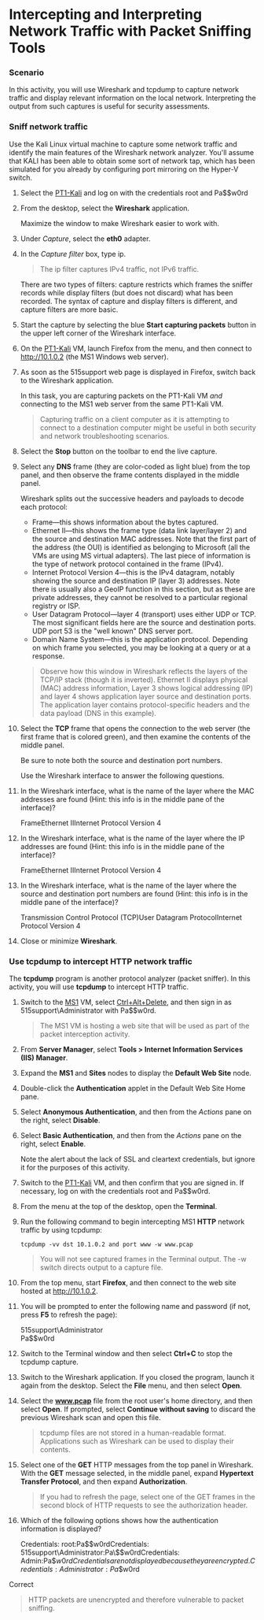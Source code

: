 # Intercepting and Interpreting Network Traffic with Packet Sniffing Tools

### Scenario <a href="#scenario" id="scenario"></a>

In this activity, you will use Wireshark and tcpdump to capture network traffic and display relevant information on the local network. Interpreting the output from such captures is useful for security assessments.

### Sniff network traffic <a href="#sniff-network-traffic" id="sniff-network-traffic"></a>

Use the Kali Linux virtual machine to capture some network traffic and identify the main features of the Wireshark network analyzer. You'll assume that KALI has been able to obtain some sort of network tap, which has been simulated for you already by configuring port mirroring on the Hyper-V switch.

1. &#x20;Select the [PT1-Kali](https://labclient.labondemand.com/Instructions/a37a36cc-aba2-494b-8f4b-dd8d25cee668?rc=10) and log on with the credentials root and Pa\$$w0rd
2.  &#x20;From the desktop, select the **Wireshark** application.

    Maximize the window to make Wireshark easier to work with.
3. &#x20;Under _Capture_, select the **eth0** adapter.
4.  &#x20;In the _Capture filter_ box, type ip.

    > The ip filter captures IPv4 traffic, not IPv6 traffic.

    There are two types of filters: capture restricts which frames the sniffer records while display filters (but does not discard) what has been recorded. The syntax of capture and display filters is different, and capture filters are more basic.
5. &#x20;Start the capture by selecting the blue **Start capturing packets** button in the upper left corner of the Wireshark interface.
6. &#x20;On the [PT1-Kali](https://labclient.labondemand.com/Instructions/a37a36cc-aba2-494b-8f4b-dd8d25cee668?rc=10) VM, launch Firefox from the menu, and then connect to http://10.1.0.2 (the MS1 Windows web server).
7.  &#x20;As soon as the 515support web page is displayed in Firefox, switch back to the Wireshark application.

    In this task, you are capturing packets on the PT1-Kali VM _and_ connecting to the MS1 web server from the same PT1-Kali VM.

    > Capturing traffic on a client computer as it is attempting to connect to a destination computer might be useful in both security and network troubleshooting scenarios.
8. &#x20;Select the **Stop** button on the toolbar to end the live capture.
9.  &#x20;Select any **DNS** frame (they are color-coded as light blue) from the top panel, and then observe the frame contents displayed in the middle panel.

    Wireshark splits out the successive headers and payloads to decode each protocol:

    * Frame—this shows information about the bytes captured.
    * Ethernet II—this shows the frame type (data link layer/layer 2) and the source and destination MAC addresses. Note that the first part of the address (the OUI) is identified as belonging to Microsoft (all the VMs are using MS virtual adapters). The last piece of information is the type of network protocol contained in the frame (IPv4).
    * Internet Protocol Version 4—this is the IPv4 datagram, notably showing the source and destination IP (layer 3) addresses. Note there is usually also a GeoIP function in this section, but as these are private addresses, they cannot be resolved to a particular regional registry or ISP.
    * User Datagram Protocol—layer 4 (transport) uses either UDP or TCP. The most significant fields here are the source and destination ports. UDP port 53 is the "well known" DNS server port.
    * Domain Name System—this is the application protocol. Depending on which frame you selected, you may be looking at a query or at a response.

    > Observe how this window in Wireshark reflects the layers of the TCP/IP stack (though it is inverted). Ethernet II displays physical (MAC) address information, Layer 3 shows logical addressing (IP) and layer 4 shows application layer source and destination ports. The application layer contains protocol-specific headers and the data payload (DNS in this example).
10. &#x20;Select the **TCP** frame that opens the connection to the web server (the first frame that is colored green), and then examine the contents of the middle panel.

    Be sure to note both the source and destination port numbers.

    Use the Wireshark interface to answer the following questions.
11. In the Wireshark interface, what is the name of the layer where the MAC addresses are found (Hint: this info is in the middle pane of the interface)?

    FrameEthernet IIInternet Protocol Version 4
12. In the Wireshark interface, what is the name of the layer where the IP addresses are found (Hint: this info is in the middle pane of the interface)?

    FrameEthernet IIInternet Protocol Version 4
13. In the Wireshark interface, what is the name of the layer where the source and destination port numbers are found (Hint: this info is in the middle pane of the interface)?

    Transmission Control Protocol (TCP)User Datagram ProtocolInternet Protocol Version 4
14. &#x20;Close or minimize **Wireshark**.



### Use tcpdump to intercept HTTP network traffic <a href="#use-tcpdump-to-intercept-http-network-traffic" id="use-tcpdump-to-intercept-http-network-traffic"></a>

The **tcpdump** program is another protocol analyzer (packet sniffer). In this activity, you will use **tcpdump** to intercept HTTP traffic.

1.  &#x20;Switch to the [MS1](https://labclient.labondemand.com/Instructions/a37a36cc-aba2-494b-8f4b-dd8d25cee668?rc=10) VM, select [Ctrl+Alt+Delete](https://labclient.labondemand.com/Instructions/a37a36cc-aba2-494b-8f4b-dd8d25cee668?rc=10), and then sign in as 515support\Administrator with Pa\$$w0rd.

    > The MS1 VM is hosting a web site that will be used as part of the packet interception activity.
2. &#x20;From **Server Manager**, select **Tools > Internet Information Services (IIS) Manager**.
3. &#x20;Expand the **MS1** and **Sites** nodes to display the **Default Web Site** node.
4. &#x20;Double-click the **Authentication** applet in the Default Web Site Home pane.
5. &#x20;Select **Anonymous Authentication**, and then from the _Actions_ pane on the right, select **Disable**.
6.  &#x20;Select **Basic Authentication**, and then from the _Actions_ pane on the right, select **Enable**.

    Note the alert about the lack of SSL and cleartext credentials, but ignore it for the purposes of this activity.
7. &#x20;Switch to the [PT1-Kali](https://labclient.labondemand.com/Instructions/a37a36cc-aba2-494b-8f4b-dd8d25cee668?rc=10) VM, and then confirm that you are signed in. If necessary, log on with the credentials root and Pa\$$w0rd.
8. &#x20;From the menu at the top of the desktop, open the **Terminal**.
9.  &#x20;Run the following command to begin intercepting MS1 **HTTP** network traffic by using tcpdump:

    ```bash-notab-nocopy
    tcpdump -vv dst 10.1.0.2 and port www -w www.pcap
    ```

    > You will not see captured frames in the Terminal output. The -w switch directs output to a capture file.
10. &#x20;From the top menu, start **Firefox**, and then connect to the web site hosted at http://10.1.0.2.
11. &#x20;You will be prompted to enter the following name and password (if not, press **F5** to refresh the page):

    515support\Administrator\
    Pa\$$w0rd
12. &#x20;Switch to the Terminal window and then select **Ctrl+C** to stop the tcpdump capture.
13. &#x20;Switch to the Wireshark application. If you closed the program, launch it again from the desktop. Select the **File** menu, and then select **Open**.
14. &#x20;Select the **www.pcap** file from the root user's home directory, and then select **Open**. If prompted, select **Continue without saving** to discard the previous Wireshark scan and open this file.

    > tcpdump files are not stored in a human-readable format. Applications such as Wireshark can be used to display their contents.
15. &#x20;Select one of the **GET** HTTP messages from the top panel in Wireshark. With the **GET** message selected, in the middle panel, expand **Hypertext Transfer Protocol**, and then expand **Authorization**.

    > If you had to refresh the page, select one of the GET frames in the second block of HTTP requests to see the authorization header.
16. Which of the following options shows how the authentication information is displayed?

    Credentials: root:Pa\$$w0rdCredentials: 515support\Administrator:Pa\$$w0rdCredentials: Admin:Pa\$$w0rdCredentials are not displayed because they are encrypted.Credentials: Administrator:Pa\$$w0rd

Correct

> HTTP packets are unencrypted and therefore vulnerable to packet sniffing.
